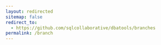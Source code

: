 ```yaml
---
layout: redirected
sitemap: false
redirect_to:
  - https://github.com/sqlcollaborative/dbatools/branches
permalink: /branch
---
```

